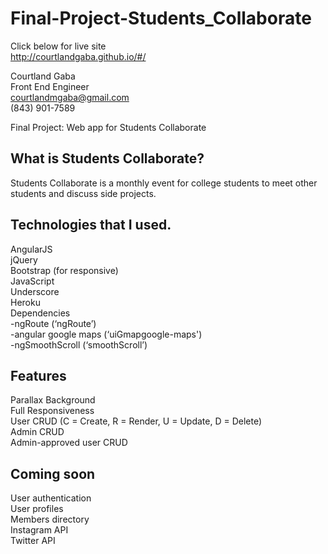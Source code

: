 # Final-Project-Students_Collaborate
Click below for live site <br>
http://courtlandgaba.github.io/#/


Courtland Gaba<br>
Front End Engineer<br>
courtlandmgaba@gmail.com<br>
(843) 901-7589<br>

Final Project: Web app for Students Collaborate <br>

What is Students Collaborate?
--------
Students Collaborate is a monthly event for college students to meet other students and discuss side projects. <br>


Technologies that I used.
-------
AngularJS<br>
jQuery<br>
Bootstrap (for responsive)<br>
JavaScript<br>
Underscore<br>
Heroku<br>
Dependencies<br>
-ngRoute (‘ngRoute’)<br>
-angular google maps (‘uiGmapgoogle-maps') <br>
-ngSmoothScroll (‘smoothScroll’)<br>


Features
--------
Parallax Background<br>
Full Responsiveness <br>
User CRUD (C = Create, R = Render, U = Update, D = Delete) <br>
Admin CRUD <br>
Admin-approved user CRUD <br>


Coming soon
--------
User authentication<br>
User profiles<br>
Members directory<br>
Instagram API<br>
Twitter API<br>
